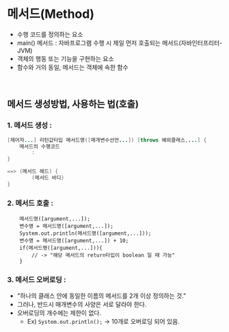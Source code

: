 # 메서드(Method)

- 수행 코드를 정의하는 요소
- main() 메서드 : 자바프로그램 수행 시 제일 먼저 호출되는 메서드(자바인터프리터-JVM)
- 객체의 행동 또는 기능을 구현하는 요소
- 함수와 거의 동일, 메서드는 객체에 속한 함수
<br>

## 메서드 생성방법, 사용하는 법(호출)

### 1. 메서드 생성 :

```java
[제어자...] 리턴값타입 메서드명([매개변수선언...]) [throws 예외클래스,...] {
    메서드의 수행코드
        :
}

==> (메서드 헤드) {
        (메서드 바디)
}
```


### 2. 메서드 호출 :

```
    메서드명([argument,...]);
    변수명 = 메서드명([argument,...]);
    System.out.println(메서드명([argument,...]));
    변수명 = 메서드명([argument,...]) + 10;
    if(메서드명([argument,...])){ 
        // -> "해당 메서드의 return타입이 boolean 일 때 가능"
    }
```        
       
### 3. 메서드 오버로딩 : 
- "하나의 클래스 안에 동일한 이름의 메서드를 2개 이상 정의하는 것."
- 그러나, 반드시 매개변수의 사양은 서로 달라야 한다.
- 오버로딩의 개수에는 제한이 없다.
    - Ex) `System.out.println();` -> 10개로 오버로딩 되어 있음.
